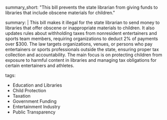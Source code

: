summary_short: "This bill prevents the state librarian from giving funds to libraries that include obscene materials for children."

summary: |
  This bill makes it illegal for the state librarian to send money to libraries that offer obscene or inappropriate materials to children. It also updates rules about withholding taxes from nonresident entertainers and sports team members, requiring organizations to deduct 2% of payments over $300. The law targets organizations, venues, or persons who pay entertainers or sports professionals outside the state, ensuring proper tax collection and accountability. The main focus is on protecting children from exposure to harmful content in libraries and managing tax obligations for certain entertainers and athletes.

tags:
  - Education and Libraries
  - Child Protection
  - Taxation
  - Government Funding
  - Entertainment Industry
  - Public Transparency
